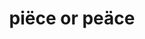 ---
pid: LLP265
title: piëce or peäce
location_transcription: some parks
zipcode: '19120'
outside_phl: 
neighborhood: Logan,Olney
age: '12'
age_range: 6-13
instagram: 
image_file_name: LLP_265.jpg
proposal_transcription: |-
  two different colored hands holding each other. I feel as though racism is a big problem around the world, people sometimes look at people differently because of their race instead of basing people off of how they act/ how they treat others. It's discussing how we voted for a president that treats other races like trash and speak down on their home.

  smh
topic: Inclusivity,Unity,Love,Race Ethnicity
topic_summary: 0, 0, 0, 0
type: Sculpture Statue
keywords_other: hands, holding hands, trump, shaking my head, racism
credit: Malaysia Gonzalez
image_labels: 
twitter: 
facebook: 
permalink: "/monuments/llp265/"
layout: item-page
---